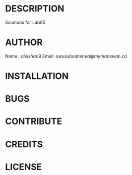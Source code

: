 # DESCRIPTION
 Solutions for Lab05
# AUTHOR
 Name : $aleishao9$
 Email: $owusuboahenea@mymacewan.ca$
# INSTALLATION
# BUGS
# CONTRIBUTE
# CREDITS
# LICENSE
